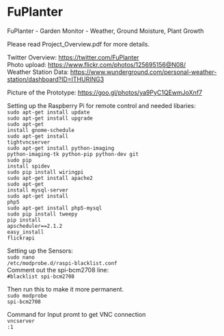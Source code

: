 # FuPlanter
FuPlanter - Garden Monitor - Weather, Ground Moisture, Plant Growth

Please read Project_Overview.pdf for more details.

Twitter Overview: https://twitter.com/FuPlanter<br />
Photo upload: https://www.flickr.com/photos/125695156@N08/<br />
Weather Station Data: https://www.wunderground.com/personal-weather-station/dashboard?ID=ITHURING3<br />

Picture of the Prototype: https://goo.gl/photos/ya9PyC1QEwmJoXnf7<br />

Setting up the Raspberry Pi for remote control and needed libaries:<br />
<code>sudo apt-get install update</code><br />
<code>sudo apt-get install upgrade</code><br />
<code>sudo apt-get install gnome-schedule</code><br />
<code>sudo apt-get install tightvncserver</code><br />
<code>sudo apt-get install python-imaging python-imaging-tk python-pip python-dev git</code><br />
<code>sudo pip install spidev</code><br />
<code>sudo pip install wiringpi</code><br />
<code>sudo apt-get install apache2</code><br />
<code>sudo apt-get install mysql-server</code><br />
<code>sudo apt-get install php5</code><br />
<code>sudo apt-get install php5-mysql</code><br />
<code>sudo pip install tweepy</code><br />
<code>pip install apscheduler==2.1.2</code><br />
<code>easy_install flickrapi</code><br />

Setting up the Sensors:<br />
<code>sudo nano /etc/modprobe.d/raspi-blacklist.conf</code><br />
Comment out the spi-bcm2708 line:<br />
<code>#blacklist spi-bcm2708</code><br />

Then run this to make it more permanent.<br />
<code>sudo modprobe spi-bcm2708</code><br />

Command for Input promt to get VNC connection<br />
<code>vncserver :1</code><br />


